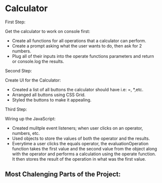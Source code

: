 # Calculator

First Step: 

  Get the calculator to work on console first:
   - Create all functions for all operations that a calculator can perform.
   - Create a prompt asking what the user wants to do, then ask for 2 numbers.
   - Plug all of their inputs into the operate functions parameters and return or console.log the results.

Second Step:

  Create UI for the Calculator:
   - Created a list of all buttons the calculator should have i.e: =, *,etc.
   - Arranged all buttons using CSS Grid.
   - Styled the buttons to make it appealing.


Third Step:

  Wiring up the JavaScript:
   - Created mulitple event listeners; when user clicks on an operator, numbers, etc.
   - Used objects to store the values of both the operator and the results.
   - Everytime a user clicks the equals operator, the evaluationOperation function takes the first value and the second value from the object along with the operator and performs a calculation using the operate function. It then stores the result of the operation in what was the first value.


Most Chalenging Parts of the Project:
   - 